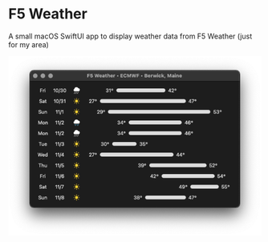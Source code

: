#  F5 Weather

A small macOS SwiftUI app to display weather data from F5 Weather (just for my area)

![](imgs/screenshot.png)

